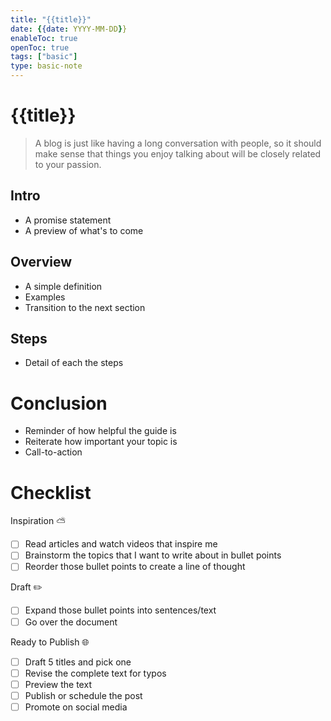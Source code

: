 ```yaml
---
title: "{{title}}"
date: {{date: YYYY-MM-DD}}
enableToc: true
openToc: true
tags: ["basic"]
type: basic-note
---
```

# {{title}}

> A blog is just like having a long conversation with people, so it should make sense that things you enjoy talking about will be closely related to your passion.

## Intro
* A promise statement
* A preview of what's to come

## Overview
* A simple definition
* Examples
* Transition to the next section

## Steps
* Detail of each the steps

# Conclusion
* Reminder of how helpful the guide is
* Reiterate how important your topic is
* Call-to-action

# Checklist

Inspiration ⛅
- [ ] Read articles and watch videos that inspire me
- [ ] Brainstorm the topics that I want to write about in bullet points
- [ ] Reorder those bullet points to create a line of thought

Draft ✏️
- [ ] Expand those bullet points into sentences/text
- [ ] Go over the document

Ready to Publish 🌐
- [ ] Draft 5 titles and pick one
- [ ] Revise the complete text for typos
- [ ] Preview the text
- [ ] Publish or schedule the post
- [ ] Promote on social media
